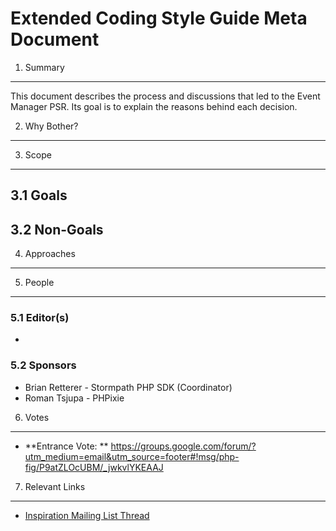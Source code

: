 Extended Coding Style Guide Meta Document
=========================================

1. Summary
----------

This document describes the process and discussions that led to the Event Manager PSR. Its goal is to explain the reasons behind each decision.

2. Why Bother?
--------------



3. Scope
--------

## 3.1 Goals



## 3.2 Non-Goals



4. Approaches
-------------




5. People
---------

### 5.1 Editor(s)

* 

### 5.2 Sponsors

* Brian Retterer - Stormpath PHP SDK (Coordinator)
* Roman Tsjupa - PHPixie

6. Votes
--------

* **Entrance Vote: ** https://groups.google.com/forum/?utm_medium=email&utm_source=footer#!msg/php-fig/P9atZLOcUBM/_jwkvlYKEAAJ

7. Relevant Links
-----------------

* [Inspiration Mailing List Thread](https://groups.google.com/forum/#!topic/php-fig/-EJOStgxAwY)
